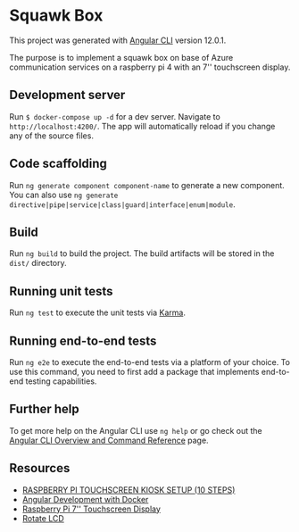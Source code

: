 # Squawk Box

This project was generated with [Angular CLI](https://github.com/angular/angular-cli) version 12.0.1.

The purpose is to implement a squawk box on base of Azure communication services on a raspberry pi 4 with an 7'' touchscreen display.


## Development server

Run `$ docker-compose up -d` for a dev server. Navigate to `http://localhost:4200/`. The app will automatically reload if you change any of the source files.

## Code scaffolding

Run `ng generate component component-name` to generate a new component. You can also use `ng generate directive|pipe|service|class|guard|interface|enum|module`.

## Build

Run `ng build` to build the project. The build artifacts will be stored in the `dist/` directory.

## Running unit tests

Run `ng test` to execute the unit tests via [Karma](https://karma-runner.github.io).

## Running end-to-end tests

Run `ng e2e` to execute the end-to-end tests via a platform of your choice. To use this command, you need to first add a package that implements end-to-end testing capabilities.

## Further help

To get more help on the Angular CLI use `ng help` or go check out the [Angular CLI Overview and Command Reference](https://angular.io/cli) page.

## Resources

* [RASPBERRY PI TOUCHSCREEN KIOSK SETUP (10 STEPS)](https://desertbot.io/blog/raspberry-pi-touchscreen-kiosk-setup)
* [Angular Development with Docker](https://markfknight.dev/posts/angular-in-docker/)
* [Raspberry Pi 7'' Touchscreen Display](https://www.element14.com/community/docs/DOC-78156/l/raspberry-pi-7-touchscreen-display)
* [Rotate LCD](https://maker-tutorials.com/raspberry-pi-touchscreen-installieren-und-anschliessen-tipps-tricks/)
